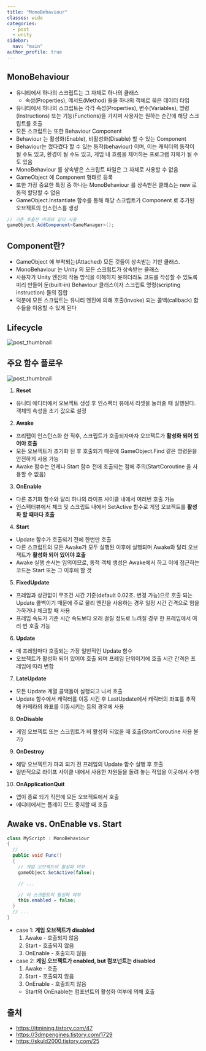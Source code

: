 ```yaml
---
title: "MonoBehaviour"
classes: wide
categories: 
  - post
  - unity
sidebar:
  nav: "main"
author_profile: true
---
```

   
## MonoBehaviour
* 유니티에서 하나의 스크립트는 그 자체로 하나의 클래스
  - 속성(Properties), 메서드(Method) 들을 하나의 객체로 묶은 데이터 타입
* 유니티에서 하나의 스크립트는 각각 속성(Properties), 변수(Variables), 명령(Instructions) 또는 기능(Functions)을 가지며 사용자는 원하는 순간에 해당 스크립트를 호출
* 모든 스크립트는 또한 Behaviour Component
* Behaviour 는 활성화(Enable), 비활성화(Disable) 할 수 있는 Component
* Behaviour는 껐다켰다 할 수 있는 동작(behaviour) 이며, 이는 캐릭터의 동작이 될 수도 있고, 환경이 될 수도 있고, 게임 내 흐름을 제어하는 프로그램 자체가 될 수도 있음
* MonoBehaviour 를 상속받은 스크립트 파일은 그 자체로 사용할 수 없음
* GameObject 에 Component 형태로 등록
* 또한 가장 중요한 특징 중 하나는 MonoBehaviour 를 상속받은 클래스는 new 로 동적 할당할 수 없음
* GameObject.Instantiate 함수를 통해 해당 스크립트가 Component 로 추가된 오브젝트의 인스턴스를 생성

```csharp
// 기존 호출은 아래와 같이 사용
gameObject.AddComponent<GameManager>();
```

## Component란? 
* GameObject 에 부착되는(Attached) 모든 것들이 상속받는 기반 클래스.
* MonoBehaviour 는 Unity 의 모든 스크립트가 상속받는 클래스
* 사용자가 Unity 엔진의 작동 방식을 이해하지 못하더라도 코드를 작성할 수 있도록 미리 만들어 둔(built-in) Behaviour 클래스이자 스크립트 명령(scripting instruction) 들의 집합
* 덕분에 모든 스크립트는 유니티 엔진에 의해 호출(invoke) 되는 콜백(callback) 함수들을 이용할 수 있게 된다

## Lifecycle
![post_thumbnail](/assets/images/다운로드.png)

## 주요 함수 플로우
![post_thumbnail](/assets/images/2120053857A2C7E524.jfif)
1. **Reset**
  - 유니티 에디터에서 오브젝트 생성 후 인스펙터 뷰에서 리셋을 눌러줄 때 실행된다. 객체의 속성을 초기 값으로 설정
2. **Awake**
  - 프리팹이 인스턴스화 한 직후, 스크립트가 호출되자마자 오브젝트가 **활성화 되어 있어야 호출**
  - 모든 오브젝트가 초기화 된 후 호출되기 때문에 GameObject.Find 같은 명령문을 안전하게 사용 가능
  - Awake 함수는 언제나 Start 함수 전에 호출되는 점에 주의(StartCoroutine 을 사용할 수 없음)
3. **OnEnable**
  - 다른 초기화 함수와 달리 하나의 라이프 사이클 내에서 여러번 호출 가능
  - 인스펙터뷰에서 체크 및 스크립트 내에서 SetActive 함수로 게임 오브젝트를 **활성화 할 때마다 호출**
4. **Start**
  - Update 함수가 호출되기 전에 한번만 호출
  - 다른 스크립트의 모든 Awake가 모두 실행된 이후에 실행되며 Awake와 달리 오브젝트가 **활성화 되어 있어야 호출**
  - Awake 실행 순서는 임의이므로, 동적 객체 생성은 Awake에서 하고 이에 접근하는 코드는 Start 또는 그 이후에 할 것
5. **FixedUpdate**
  - 프레임과 상관없이 무조건 시간 기준(default 0.02초. 변경 가능)으로 호출 되는 Update 콜백이기 때문에 주로 물리 엔진을 사용하는 경우 일정 시간 간격으로 힘을 가하거나 체크할 때 사용
  - 프레임 속도가 기준 시간 속도보다 오래 걸릴 정도로 느려질 경우 한 프레임에서 여러 번 호출 가능
6. **Update**
  - 매 프레임마다 호출되는 가장 일반적인 Update 함수
  - 오브젝트가 활성화 되어 있어야 호출 되며 프레임 단위이기에 호출 시간 간격은 프레임에 따라 변함
7. **LateUpdate**
  - 모든 Update 계열 콜백들이 실행되고 나서 호출
  - Update 함수에서 캐릭터를 이동 시킨 후 LastUpdate에서 캐릭터의 좌표를 추적해 카메라의 좌표를 이동시키는 등의 경우에 사용
8. **OnDisable**
  - 게임 오브젝트 또는 스크립트가 비 활성화 되었을 때 호출(StartCoroutine 사용 불가)
9. **OnDestroy**
  - 해당 오브젝트가 파괴 되기 전 프레임의 Update 함수 실행 후 호출
  - 일반적으로 라이프 사이클 내에서 사용한 자원들을 돌려 놓는 작업을 이곳에서 수행
10. **OnApplicationQuit**
  - 앱이 종료 되기 직전에 모든 오브젝트에서 호출
  - 에디터에서는 플레이 모드 중지할 때 호출

## Awake vs. OnEnable vs. Start

```csharp
class MyScript : MonoBehaviour
{
  // ...
  public void Func()
  {
    // 게임 오브젝트의 활성화 여부
    gameObject.SetActive(false);

    // ...

    // 이 스크립트의 활성화 여부
    this.enabled = false;
  }
  // ...
}
```

* case 1: **게임 오브젝트가 disabled**
  1. Awake - 호출되지 않음
  2. Start - 호출되지 않음
  3. OnEnable - 호출되지 않음
* case 2: **게임 오브젝트가 enabled, but 컴포넌트는 disabled**
  1. Awake - 호출
  2. Start - 호출되지 않음
  3. OnEnable - 호출되지 않음
  * Start와 OnEnable는 컴포넌트의 활성화 여부에 의해 호출

## 출처
* <https://itmining.tistory.com/47>
* <https://3dmpengines.tistory.com/1729>
* <https://skuld2000.tistory.com/25>